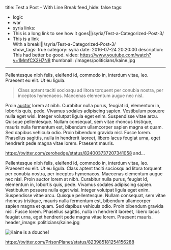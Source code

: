 title: Test a Post - With Line Break
feed_hide: false
tags:
  - logic
  - war
  - syria
links:
 - This is a long link to see how it goes||/syria/Test-a-Categorized-Post-3/
 - This is a link<br>With a break!||/syria/Test-a-Categorized-Post-3/  
show_tags: true
category: syria
date: 2016-07-24 20:20:00
description: This had better be good.
video: https://www.youtube.com/watch?v=1MmfCX2H7N8
thumbnail: /images/politicians/kaine.jpg
---
Pellentesque nibh felis, eleifend id, commodo in, interdum vitae, leo. Praesent eu elit. Ut eu ligula.

<blockquote>
Class aptent taciti sociosqu ad litora torquent per conubia nostra, per inceptos hymenaeos. Maecenas elementum augue nec nisl.
</blockquote>

Proin [auctor](test.com) lorem at nibh. Curabitur nulla purus, feugiat id, elementum in, lobortis quis, pede. Vivamus sodales adipiscing sapien. Vestibulum posuere nulla eget wisi. Integer volutpat ligula eget enim. Suspendisse vitae arcu. Quisque pellentesque. Nullam consequat, sem vitae rhoncus tristique, mauris nulla fermentum est, bibendum ullamcorper sapien magna et quam. Sed dapibus vehicula odio. Proin bibendum gravida nisl. Fusce lorem. Phasellus sagittis, nulla in hendrerit laoreet,
libero lacus feugiat urna, eget hendrerit pede magna vitae lorem. Praesent mauris.

https://twitter.com/zerohedge/status/824003737207341058
and...

Pellentesque nibh felis, eleifend id, commodo in, interdum vitae, leo. Praesent eu elit. Ut eu ligula. Class aptent taciti sociosqu ad litora torquent per conubia nostra, per inceptos hymenaeos. Maecenas elementum augue nec nisl. Proin auctor lorem at nibh. Curabitur nulla purus, feugiat id, elementum in, lobortis quis, pede. Vivamus sodales adipiscing sapien. Vestibulum posuere nulla eget wisi. Integer volutpat ligula eget enim. Suspendisse vitae arcu. Quisque pellentesque. Nullam consequat, sem vitae rhoncus tristique, mauris nulla fermentum est, bibendum ullamcorper sapien magna et quam. Sed dapibus vehicula odio. Proin bibendum gravida nisl. Fusce lorem. Phasellus sagittis, nulla in hendrerit laoreet, libero lacus feugiat urna, eget hendrerit pede magna vitae lorem. Praesent mauris.
header_image: politicians/kaine.jpg

![Kaine is a douche!](/images/politicians/kaine.jpg)

https://twitter.com/PrisonPlanet/status/823985181254156288